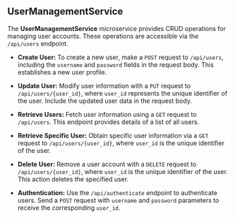 ## UserManagementService

The **UserManagementService** microservice provides CRUD operations for managing user accounts. These operations are accessible via the `/api/users` endpoint.

- **Create User:** To create a new user, make a `POST` request to `/api/users`, including the `username` and `password` fields in the request body. This establishes a new user profile.

- **Update User:** Modify user information with a `PUT` request to `/api/users/{user_id}`, where `user_id` represents the unique identifier of the user. Include the updated user data in the request body.

- **Retrieve Users:** Fetch user information using a `GET` request to `/api/users`. This endpoint provides details of a list of all users.

- **Retrieve Specific User:** Obtain specific user information via a `GET` request to `/api/users/{user_id}`, where `user_id` is the unique identifier of the user.

- **Delete User:** Remove a user account with a `DELETE` request to `/api/users/{user_id}`, where `user_id` is the unique identifier of the user. This action deletes the specified user.

- **Authentication:** Use the `/api/authenticate` endpoint to authenticate users. Send a `POST` request with `username` and `password` parameters to receive the corresponding `user_id`.

